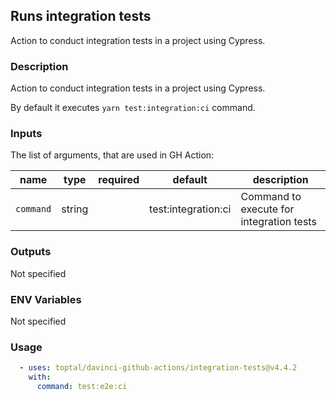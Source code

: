 ## Runs integration tests

Action to conduct integration tests in a project using Cypress.

### Description

Action to conduct integration tests in a project using Cypress.

By default it executes `yarn test:integration:ci` command.

### Inputs

The list of arguments, that are used in GH Action:

| name      | type   | required | default             | description                              |
| --------- | ------ | -------- | ------------------- | ---------------------------------------- |
| `command` | string |          | test:integration:ci | Command to execute for integration tests |

### Outputs

Not specified

### ENV Variables

Not specified

### Usage

```yaml
  - uses: toptal/davinci-github-actions/integration-tests@v4.4.2
    with:
      command: test:e2e:ci
```
